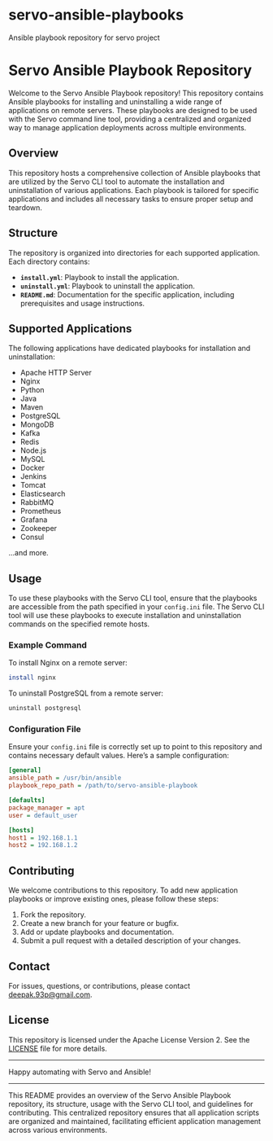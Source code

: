 # servo-ansible-playbooks
Ansible playbook repository for servo project

# Servo Ansible Playbook Repository

Welcome to the Servo Ansible Playbook repository! This repository contains Ansible playbooks for installing and uninstalling a wide range of applications on remote servers. These playbooks are designed to be used with the Servo command line tool, providing a centralized and organized way to manage application deployments across multiple environments.

## Overview

This repository hosts a comprehensive collection of Ansible playbooks that are utilized by the Servo CLI tool to automate the installation and uninstallation of various applications. Each playbook is tailored for specific applications and includes all necessary tasks to ensure proper setup and teardown.

## Structure

The repository is organized into directories for each supported application. Each directory contains:

- **`install.yml`**: Playbook to install the application.
- **`uninstall.yml`**: Playbook to uninstall the application.
- **`README.md`**: Documentation for the specific application, including prerequisites and usage instructions.

## Supported Applications

The following applications have dedicated playbooks for installation and uninstallation:

- Apache HTTP Server
- Nginx
- Python
- Java
- Maven
- PostgreSQL
- MongoDB
- Kafka
- Redis
- Node.js
- MySQL
- Docker
- Jenkins
- Tomcat
- Elasticsearch
- RabbitMQ
- Prometheus
- Grafana
- Zookeeper
- Consul

...and more.

## Usage

To use these playbooks with the Servo CLI tool, ensure that the playbooks are accessible from the path specified in your `config.ini` file. The Servo CLI tool will use these playbooks to execute installation and uninstallation commands on the specified remote hosts.

### Example Command

To install Nginx on a remote server:
```bash
install nginx
```

To uninstall PostgreSQL from a remote server:
```bash
uninstall postgresql
```

### Configuration File

Ensure your `config.ini` file is correctly set up to point to this repository and contains necessary default values. Here’s a sample configuration:

```ini
[general]
ansible_path = /usr/bin/ansible
playbook_repo_path = /path/to/servo-ansible-playbook

[defaults]
package_manager = apt
user = default_user

[hosts]
host1 = 192.168.1.1
host2 = 192.168.1.2
```

## Contributing

We welcome contributions to this repository. To add new application playbooks or improve existing ones, please follow these steps:

1. Fork the repository.
2. Create a new branch for your feature or bugfix.
3. Add or update playbooks and documentation.
4. Submit a pull request with a detailed description of your changes.

## Contact

For issues, questions, or contributions, please contact deepak.93p@gmail.com.

## License

This repository is licensed under the Apache License Version 2. See the [LICENSE](LICENSE) file for more details.

---

Happy automating with Servo and Ansible!

---

This README provides an overview of the Servo Ansible Playbook repository, its structure, usage with the Servo CLI tool, and guidelines for contributing. This centralized repository ensures that all application scripts are organized and maintained, facilitating efficient application management across various environments.